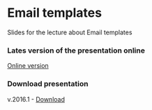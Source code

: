 # Email templates
Slides for the lecture about Email templates

### Lates version of the presentation online

<a href="http://epam-front-end-school-lectures.github.io/email-templates/#/" target="_blank">Online version</a>

### Download presentation

v.2016.1 - <a href="https://github.com/epam-front-end-school-lectures/email-templates/archive/v.2016.1.zip">Download</a>